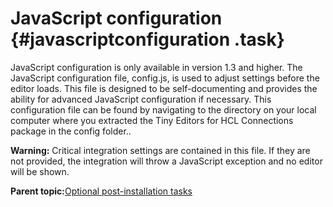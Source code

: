 # JavaScript configuration {#javascriptconfiguration .task}

JavaScript configuration is only available in version 1.3 and higher. The JavaScript configuration file, config.js, is used to adjust settings before the editor loads. This file is designed to be self-documenting and provides the ability for advanced JavaScript configuration if necessary. This configuration file can be found by navigating to the directory on your local computer where you extracted the Tiny Editors for HCL Connections package in the config folder..

**Warning:** Critical integration settings are contained in this file. If they are not provided, the integration will throw a JavaScript exception and no editor will be shown.

**Parent topic:**[Optional post-installation tasks](../install/c_optional_post-install_tasks.md)


